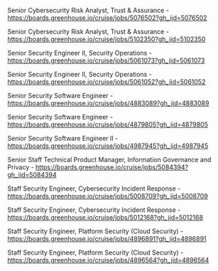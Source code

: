 Senior Cybersecurity Risk Analyst, Trust & Assurance - https://boards.greenhouse.io/cruise/jobs/5076502?gh_jid=5076502

Senior Cybersecurity Risk Analyst, Trust & Assurance - https://boards.greenhouse.io/cruise/jobs/5102350?gh_jid=5102350

 Senior Security Engineer II, Security Operations - https://boards.greenhouse.io/cruise/jobs/5061073?gh_jid=5061073

Senior Security Engineer II, Security Operations - https://boards.greenhouse.io/cruise/jobs/5061052?gh_jid=5061052

 Senior Security Software Engineer - https://boards.greenhouse.io/cruise/jobs/4883089?gh_jid=4883089

Senior Security Software Engineer - https://boards.greenhouse.io/cruise/jobs/4879805?gh_jid=4879805

Senior Security Software Engineer II - https://boards.greenhouse.io/cruise/jobs/4987945?gh_jid=4987945

Senior Staff Technical Product Manager, Information Governance and Privacy - https://boards.greenhouse.io/cruise/jobs/5084394?gh_jid=5084394

Staff Security Engineer, Cybersecurity Incident Response - https://boards.greenhouse.io/cruise/jobs/5008709?gh_jid=5008709

Staff Security Engineer, Cybersecurity Incident Response - https://boards.greenhouse.io/cruise/jobs/5012168?gh_jid=5012168

 Staff Security Engineer, Platform Security (Cloud Security) - https://boards.greenhouse.io/cruise/jobs/4896891?gh_jid=4896891

Staff Security Engineer, Platform Security (Cloud Security) - https://boards.greenhouse.io/cruise/jobs/4896564?gh_jid=4896564

